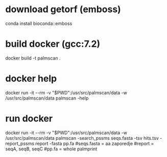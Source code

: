 # download getorf (emboss)
 conda install bioconda::emboss

# build docker (gcc:7.2)
 docker build -t palmscan .

# docker help
 docker run -it --rm -v "$PWD":/usr/src/palmscan/data -w /usr/src/palmscan/data palmscan -help

# run docker
 docker run -it --rm -v "$PWD":/usr/src/palmscan/data -w /usr/src/palmscan/data palmscan -search_pssms seqs.fasta -tsv hits.tsv -report_pssms report -fasta pp.fa
    #seqs.fasta = aa zaporedje
    #report = seqA, seqB, seqC 
    #pp.fa = whole palmprint